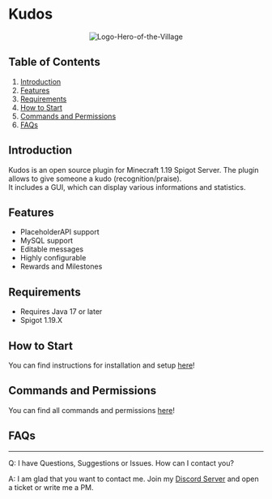 # Kudos
<p align="center">
  <img src="https://github.com/Urbance/Kudos/blob/main/logo.hereo-of-the-village.png" title="Logo-Hero-of-the-Village">
</p>

## Table of Contents
1. [Introduction](#introduction)
2. [Features](#features)
3. [Requirements](#requirements)
4. [How to Start](#how-to-start)
5. [Commands and Permissions](#commands-and-permissions)
6. [FAQs](#faqs)

## Introduction
Kudos is an open source plugin for Minecraft 1.19 Spigot Server. The plugin allows to give someone a kudo (recognition/praise).
<br>It includes a GUI, which can display various informations and statistics.

## Features
* PlaceholderAPI support
* MySQL support
* Editable messages
* Highly configurable
* Rewards and Milestones

## Requirements
* Requires Java 17 or later
* Spigot 1.19.X

## How to Start
You can find instructions for installation and setup [here](https://github.com/Urbance/Kudos/wiki/How-To-Start)!

## Commands and Permissions
You can find all commands and permissions [here](https://github.com/Urbance/Kudos/wiki/How-To-Start#commands-and-permissions)!

## FAQs
***
Q: I have Questions, Suggestions or Issues. How can I contact you?

A: I am glad that you want to contact me. Join my [Discord Server](https://discord.gg/hDqPms3MbH) and open a ticket or write me a PM. 

